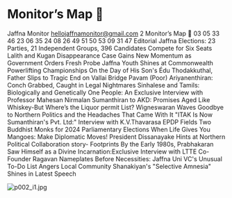 # Monitor’s Map 

Jaffna Monitor
hellojaffnamonitor@gmail.com
2
Monitor’s Map

03
05
33
46
23
06
35
24
08
26
49
51
50
53
09
31
47
Editorial
Jaffna Elections:  23 
Parties, 21 Independent 
Groups, 396 Candidates 
Compete for Six Seats 
Lalith and Kugan 
Disappearance Case 
Gains New Momentum 
as Government Orders 
Fresh Probe 
Jaffna Youth Shines 
at Commonwealth 
Powerlifting 
Championships 
On the Day of His Son's 
Édu Thodakkuthal, 
Father Slips to Tragic 
End on Vallai Bridge 
Pavam (Poor) 
Ariyanenthiran: Conch 
Grabbed, Caught in Legal 
Nightmares 
Sinhalese and Tamils: 
Biologically and Genetically 
One People: An Exclusive 
Interview with Professor 
Mahesan Nirmalan
Sumanthiran to AKD: 
Promises Aged Like 
Whiskey-But Where’s 
the Liquor permit List? 
Wigneswaran Waves 
Goodbye to Northern 
Politics and the Headaches 
That Came With It 
"ITAK Is Now 
Sumanthiran's 
Pvt. Ltd:" Interview with 
K.V.Thavarasa
EPDP Fields Two 
Buddhist Monks for 2024 
Parliamentary Elections 
When Life Gives You 
Mangoes: 
Make Diplomatic Moves!
President Dissanayake 
Hints at Northern 
Political Collaboration
story-  Footprints 
By the Early 1980s, 
Prabhakaran 
Saw Himself as a Divine 
Incarnation:Exclusive 
Interview with LTTE Co-
Founder Ragavan
Nameplates Before 
Necessities: Jaffna Uni 
VC's Unusual To-Do List 
Angers Local Community 
Shanakiyan's "Selective 
Amnesia" Shines in Latest 
Speech

![p002_i1.jpg](images_out/002_monitors_map/p002_i1.jpg)

